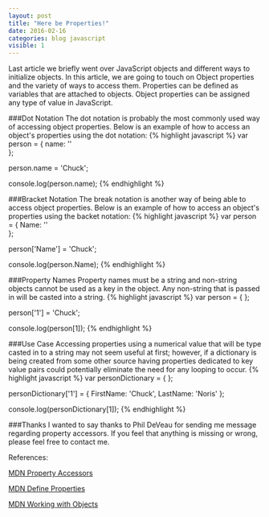 ```yaml
---
layout: post
title: "Here be Properties!"
date: 2016-02-16
categories: blog javascript
visible: 1
---
```

Last article we briefly went over JavaScript objects and different ways to initialize objects. In this article, we are going to touch on Object properties and the variety of ways to access them. Properties can be defined as variables that are attached to objects. Object properties can be assigned any type of value in JavaScript.

###Dot Notation
The dot notation is probably the most commonly used way of accessing object properties. Below is an example of how to access an object's properties using the dot notation:
{% highlight javascript %}
var person = {
  name: ''  
};

person.name = 'Chuck';

console.log(person.name);
{% endhighlight %}


###Bracket Notation
The break notation is another way of being able to access object properties. Below is an example of how to access an object's properties using the backet notation:
{% highlight javascript %}
var person = {
  Name: ''  
};

person['Name'] = 'Chuck';

console.log(person.Name);
{% endhighlight %}


###Property Names
Property names must be a string and non-string objects cannot be used as a key in the object. Any non-string that is passed in will be casted into a string.
{% highlight javascript %}
var person = { };

person['1'] = 'Chuck';

console.log(person[1]);
{% endhighlight %}


###Use Case
Accessing properties using a numerical value that will be type casted in to a string may not seem useful at first; however, if a dictionary is being created from some other source having properties dedicated to key value pairs could potentially eliminate the need for any looping to occur.
{% highlight javascript %}
var personDictionary = {  };

personDictionary['1'] = { FirstName: 'Chuck', LastName: 'Noris' };

console.log(personDictionary[1]);
{% endhighlight %}

###Thanks
I wanted to say thanks to Phil DeVeau for sending me message regarding property accessors. If you feel that anything is missing or wrong, please feel free to contact me.


References:

[MDN Property Accessors][MDN - Property Accessors]

[MDN Define Properties][MDN - Define Property]

[MDN Working with Objects][MDN - Working With Objects]

[MDN - Property Accessors]:         https://developer.mozilla.org/en-US/docs/Web/JavaScript/Reference/Operators/Property_Accessors
[MDN - Define Property]:            https://developer.mozilla.org/en-US/docs/Web/JavaScript/Reference/Global_Objects/Object/defineProperty
[MDN - Working With Objects]:       https://developer.mozilla.org/en-US/docs/Web/JavaScript/Guide/Working_with_Objects
